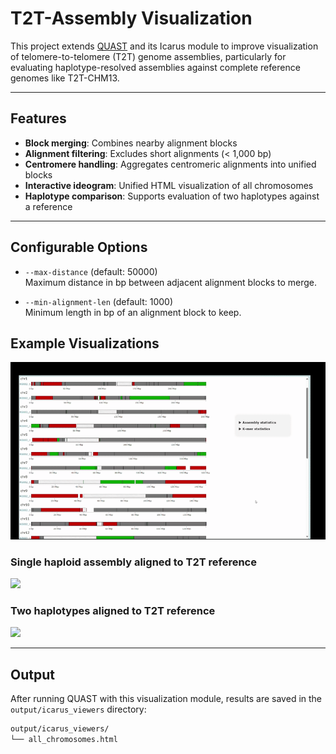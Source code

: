 # T2T-Assembly Visualization

This project extends [QUAST](https://github.com/ablab/quast) and its Icarus module to improve visualization of telomere-to-telomere (T2T) genome assemblies, particularly for evaluating haplotype-resolved assemblies against complete reference genomes like T2T-CHM13.

---

## Features

- **Block merging**: Combines nearby alignment blocks
- **Alignment filtering**: Excludes short alignments (< 1,000 bp)
- **Centromere handling**: Aggregates centromeric alignments into unified blocks
- **Interactive ideogram**: Unified HTML visualization of all chromosomes
- **Haplotype comparison**: Supports evaluation of two haplotypes against a reference

---

## Configurable Options

- `--max-distance` (default: 50000)  
  Maximum distance in bp between adjacent alignment blocks to merge.

- `--min-alignment-len` (default: 1000)  
  Minimum length in bp of an alignment block to keep.


## Example Visualizations

![Single haplotype alignment](ideogram.gif)

### Single haploid assembly aligned to T2T reference
<img src="https://github.com/user-attachments/assets/672487a3-9a0f-4e56-a004-74fd36bf456c" width="600">

### Two haplotypes aligned to T2T reference
<img src="https://github.com/user-attachments/assets/6af022d2-feb5-4609-ba72-a34331d46878" width="600">

---

## Output

After running QUAST with this visualization module, results are saved in the `output/icarus_viewers` directory:

```bash
output/icarus_viewers/
└── all_chromosomes.html
